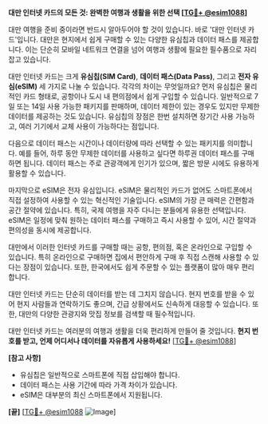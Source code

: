 **대만 인터넷 카드의 모든 것: 완벽한 여행과 생활을 위한 선택 [[TG💪+ @esim1088](https://t.me/s/esim1088)]**

대만 여행을 준비 중이라면 반드시 알아두어야 할 것이 있습니다. 바로 '대만 인터넷 카드'입니다. 대만은 현지에서 쉽게 구매할 수 있는 다양한 유심칩과 데이터 패스를 제공합니다. 이는 단순히 모바일 네트워크 연결을 넘어 여행과 생활에 필요한 필수품으로 자리 잡고 있습니다.

대만 인터넷 카드는 크게 **유심칩(SIM Card)**, **데이터 패스(Data Pass)**, 그리고 **전자 유심(eSIM)** 세 가지로 나눌 수 있습니다. 각각의 차이는 무엇일까요? 먼저 유심칩은 물리적인 카드 형태로, 공항이나 도시 내 편의점에서 쉽게 구입할 수 있습니다. 일반적으로 7일 또는 14일 사용 가능한 패키지를 판매하며, 데이터 제한이 있는 경우도 있지만 무제한 데이터를 제공하는 것도 있습니다. 유심칩의 장점은 한번 설치하면 장기간 사용 가능하고, 여러 기기에서 교체 사용이 가능하다는 점입니다.

다음으로 데이터 패스는 시간이나 데이터량에 따라 선택할 수 있는 패키지를 의미합니다. 예를 들어, 하루 동안 무제한 데이터를 사용하고 싶다면 하루권 데이터 패스를 구매하면 됩니다. 데이터 패스는 주로 관광객에게 인기가 있으며, 짧은 방문 시에도 유용하게 활용할 수 있습니다.

마지막으로 eSIM은 전자 유심입니다. eSIM은 물리적인 카드가 없어도 스마트폰에서 직접 설정하여 사용할 수 있는 혁신적인 기술입니다. eSIM의 가장 큰 매력은 간편함과 공간 절약에 있습니다. 특히, 국제 여행을 자주 다니는 분들에게 유용한 선택입니다. eSIM은 일정에 맞춰 원하는 데이터 패스를 구매하고 즉시 사용할 수 있어, 시간 절약과 편의성을 동시에 제공합니다.

대만에서 이러한 인터넷 카드를 구매할 때는 공항, 편의점, 혹은 온라인으로 구입할 수 있습니다. 특히 온라인으로 구매하면 집에서 편안하게 구매 후 직접 스캔해 사용할 수 있다는 장점이 있습니다. 또한, 한국에서도 쉽게 주문할 수 있는 플랫폼이 많아 매우 편리합니다.

대만 인터넷 카드는 단순히 데이터를 받는 데 그치지 않습니다. 현지 번호를 받을 수 있어 현지 사람들과 연락하기도 좋으며, 긴급 상황에서도 신속하게 대응할 수 있습니다. 또한, 대만의 다양한 관광지와 맛집 정보를 검색할 때 필수적입니다.

대만 인터넷 카드는 여러분의 여행과 생활을 더욱 편리하게 만들어 줄 것입니다. **현지 번호를 받고, 언제 어디서나 데이터를 자유롭게 사용하세요!** [[TG💪+ @esim1088](https://t.me/s/esim1088)]

**[참고 사항]**  
- 유심칩은 일반적으로 스마트폰에 직접 삽입해야 합니다.  
- 데이터 패스는 사용 기간에 따라 가격 차이가 있습니다.  
- eSIM은 대부분의 최신 스마트폰에서 지원됩니다.  

**[끝]**
[[TG💪+ @esim1088](https://t.me/s/esim1088) ![Image](https://i.postimg.cc/Y0z9fWf4/image.png)]